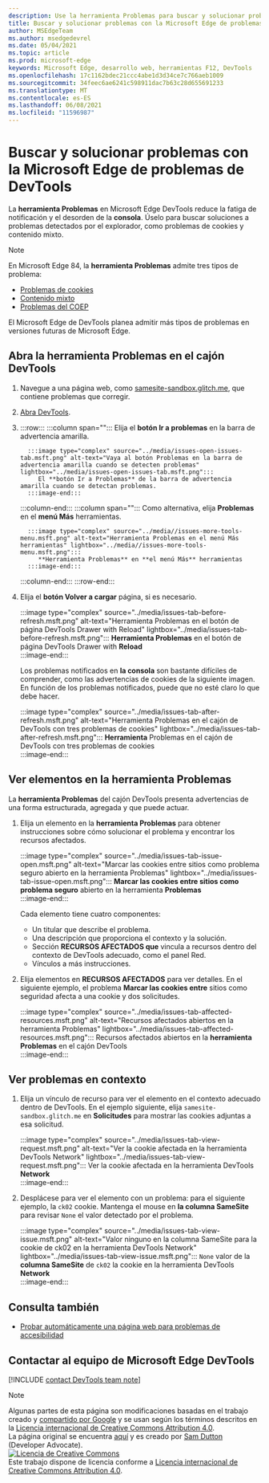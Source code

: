 ```yaml
---
description: Use la herramienta Problemas para buscar y solucionar problemas con su sitio web.
title: Buscar y solucionar problemas con la Microsoft Edge de problemas de DevTools
author: MSEdgeTeam
ms.author: msedgedevrel
ms.date: 05/04/2021
ms.topic: article
ms.prod: microsoft-edge
keywords: Microsoft Edge, desarrollo web, herramientas F12, DevTools
ms.openlocfilehash: 17c1162bdec21ccc4abe1d3d34ce7c766aeb1009
ms.sourcegitcommit: 34feec6ae6241c598911dac7b63c28d655691233
ms.translationtype: MT
ms.contentlocale: es-ES
ms.lasthandoff: 06/08/2021
ms.locfileid: "11596987"
---
```

<!-- Copyright Sam Dutton 

   Licensed under the Apache License, Version 2.0 (the "License");
   you may not use this file except in compliance with the License.
   You may obtain a copy of the License at

       https://www.apache.org/licenses/LICENSE-2.0

   Unless required by applicable law or agreed to in writing, software
   distributed under the License is distributed on an "AS IS" BASIS,
   WITHOUT WARRANTIES OR CONDITIONS OF ANY KIND, either express or implied.
   See the License for the specific language governing permissions and
   limitations under the License.  -->  
# <a name="find-and-fix-problems-with-the-microsoft-edge-devtools-issues-tool"></a>Buscar y solucionar problemas con la Microsoft Edge de problemas de DevTools  

La **herramienta Problemas** en Microsoft Edge DevTools reduce la fatiga de notificación y el desorden de la **consola**.  Úselo para buscar soluciones a problemas detectados por el explorador, como problemas de cookies y contenido mixto.  

> [!NOTE]
> En Microsoft Edge 84, la **herramienta Problemas** admite tres tipos de problema:  
> *   [Problemas de cookies][MDNSameSiteCookies]  
> *   [Contenido mixto][MDNMixedContent]  
> *   [Problemas del COEP][W3CCOEPSpec]
> 
> El Microsoft Edge de DevTools planea admitir más tipos de problemas en versiones futuras de Microsoft Edge.  

## <a name="open-the-issues-tool-in-the-devtools-drawer"></a>Abra la herramienta Problemas en el cajón DevTools  

1.  Navegue a una página web, como [samesite-sandbox.glitch.me][GlitchSamesiteSandbox], que contiene problemas que corregir.  
1.  [Abra DevTools][DevtoolsOpen].  
1.  :::row:::
       :::column span="":::
          Elija el **botón Ir a problemas** en la barra de advertencia amarilla.  
          
          :::image type="complex" source="../media/issues-open-issues-tab.msft.png" alt-text="Vaya al botón Problemas en la barra de advertencia amarilla cuando se detecten problemas" lightbox="../media/issues-open-issues-tab.msft.png":::
             El **botón Ir a Problemas** de la barra de advertencia amarilla cuando se detectan problemas.  
          :::image-end:::  
       :::column-end:::
       :::column span="":::
          Como alternativa, elija **Problemas** en el **menú Más** herramientas.  
          
          :::image type="complex" source="../media//issues-more-tools-menu.msft.png" alt-text="Herramienta Problemas en el menú Más herramientas" lightbox="../media//issues-more-tools-menu.msft.png":::
             **Herramienta Problemas** en **el menú Más** herramientas  
          :::image-end:::  
       :::column-end:::
    :::row-end:::
    
1.  Elija el **botón Volver a cargar** página, si es necesario.  
    
    :::image type="complex" source="../media/issues-tab-before-refresh.msft.png" alt-text="Herramienta Problemas en el botón de página DevTools Drawer with Reload" lightbox="../media/issues-tab-before-refresh.msft.png":::
       **Herramienta Problemas** en el botón de página DevTools Drawer with **Reload**  
    :::image-end:::  

    Los problemas notificados en **la consola** son bastante difíciles de comprender, como las advertencias de cookies de la siguiente imagen.  En función de los problemas notificados, puede que no esté claro lo que debe hacer.  
    
    :::image type="complex" source="../media/issues-tab-after-refresh.msft.png" alt-text="Herramienta Problemas en el cajón de DevTools con tres problemas de cookies" lightbox="../media/issues-tab-after-refresh.msft.png":::
       **Herramienta** Problemas en el cajón de DevTools con tres problemas de cookies  
    :::image-end:::  
    
## <a name="view-items-in-the-issues-tool"></a>Ver elementos en la herramienta Problemas  

La **herramienta Problemas** del cajón DevTools presenta advertencias de una forma estructurada, agregada y que puede actuar.  

1.  Elija un elemento en la **herramienta Problemas** para obtener instrucciones sobre cómo solucionar el problema y encontrar los recursos afectados.  
    
    :::image type="complex" source="../media/issues-tab-issue-open.msft.png" alt-text="Marcar las cookies entre sitios como problema seguro abierto en la herramienta Problemas" lightbox="../media/issues-tab-issue-open.msft.png":::
       **Marcar las cookies entre sitios como problema seguro** abierto en la herramienta **Problemas**  
    :::image-end:::  
    
    Cada elemento tiene cuatro componentes:  
    
    *   Un titular que describe el problema.  
    *   Una descripción que proporciona el contexto y la solución.  
    *   Sección **RECURSOS AFECTADOS que** vincula a recursos dentro del contexto de DevTools adecuado, como el panel Red.  
    *   Vínculos a más instrucciones.  
    
1.  Elija elementos en **RECURSOS AFECTADOS** para ver detalles.  En el siguiente ejemplo, el problema **Marcar las cookies entre** sitios como seguridad afecta a una cookie y dos solicitudes.  
    
    :::image type="complex" source="../media/issues-tab-affected-resources.msft.png" alt-text="Recursos afectados abiertos en la herramienta Problemas" lightbox="../media/issues-tab-affected-resources.msft.png":::
       Recursos afectados abiertos en la **herramienta Problemas** en el cajón DevTools  
    :::image-end:::  
    
## <a name="view-issues-in-context"></a>Ver problemas en contexto  

1.  Elija un vínculo de recurso para ver el elemento en el contexto adecuado dentro de DevTools.  En el ejemplo siguiente, elija `samesite-sandbox.glitch.me` en **Solicitudes** para mostrar las cookies adjuntas a esa solicitud.  
    
    :::image type="complex" source="../media/issues-tab-view-request.msft.png" alt-text="Ver la cookie afectada en la herramienta DevTools Network" lightbox="../media/issues-tab-view-request.msft.png":::
       Ver la cookie afectada en la herramienta DevTools **Network**  
    :::image-end:::  

1.  Desplácese para ver el elemento con un problema: para el siguiente ejemplo, la `ck02` cookie.  Mantenga el mouse en **la columna SameSite** para revisar `None` el valor detectado por el problema.  
    
    :::image type="complex" source="../media/issues-tab-view-issue.msft.png" alt-text="Valor ninguno en la columna SameSite para la cookie de ck02 en la herramienta DevTools Network" lightbox="../media/issues-tab-view-issue.msft.png":::
       `None` valor de la **columna SameSite** de `ck02` la cookie en la herramienta DevTools **Network**  
    :::image-end:::  


## <a name="see-also"></a>Consulta también

* [Probar automáticamente una página web para problemas de accesibilidad](../accessibility/test-issues-tool.md)


## <a name="getting-in-touch-with-the-microsoft-edge-devtools-team"></a>Contactar al equipo de Microsoft Edge DevTools  

[!INCLUDE [contact DevTools team note](../includes/contact-devtools-team-note.md)]  

<!-- links -->  

[DevtoolsOpen]: ../open/index.md "Abra Microsoft Edge DevTools | Microsoft Docs"  

[GlitchSamesiteSandbox]: https://samesite-sandbox.glitch.me "Pruebas de cookies de SameSite | Glitch"  

[MDNSameSiteCookies]: https://developer.mozilla.org/docs/Web/HTTP/Headers/Set-Cookie/SameSite "Cookies de SameSite | MDN"  
[MDNMixedContent]: https://developer.mozilla.org/docs/Web/Security/Mixed_content "Contenido mixto | MDN"  

[W3CCOEPSpec]: https://wicg.github.io/cross-origin-embedder-policy "Directiva de incrustación entre orígenes | Grupo de Community web de la Community web"  

> [!NOTE]
> Algunas partes de esta página son modificaciones basadas en el trabajo creado y [compartido por Google][GoogleSitePolicies] y se usan según los términos descritos en la [Licencia internacional de Creative Commons Attribution 4.0][CCA4IL].  
> La página original se encuentra [aquí](https://developers.google.com/web/tools/chrome-devtools/issues/index) y es creado por [Sam Dutton][SamDutton] \(Developer Advocate\).  
[![Licencia de Creative Commons][CCby4Image]][CCA4IL]  
Este trabajo dispone de licencia conforme a [Licencia internacional de Creative Commons Attribution 4.0][CCA4IL].  

[CCA4IL]: https://creativecommons.org/licenses/by/4.0  
[CCby4Image]: https://i.creativecommons.org/l/by/4.0/88x31.png  
[GoogleSitePolicies]: https://developers.google.com/terms/site-policies  
[KayceBasques]: https://developers.google.com/web/resources/contributors#kayce-basques  
[SamDutton]: https://developers.google.com/web/resources/contributors#sam-dutton  
